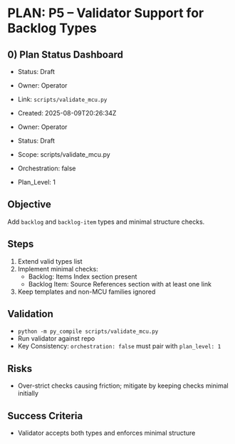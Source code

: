 # PLAN: P5 – Validator Support for Backlog Types

## 0) Plan Status Dashboard
- Status: Draft
- Owner: Operator
- Link: `scripts/validate_mcu.py`

- Created: 2025-08-09T20:26:34Z
- Owner: Operator
- Status: Draft
- Scope: scripts/validate_mcu.py
- Orchestration: false
- Plan_Level: 1

## Objective
Add `backlog` and `backlog-item` types and minimal structure checks.

## Steps
1. Extend valid types list
2. Implement minimal checks:
   - Backlog: Items Index section present
   - Backlog Item: Source References section with at least one link
3. Keep templates and non-MCU families ignored

## Validation
- `python -m py_compile scripts/validate_mcu.py`
- Run validator against repo
- Key Consistency: `orchestration: false` must pair with `plan_level: 1`

## Risks
- Over-strict checks causing friction; mitigate by keeping checks minimal initially

## Success Criteria
- Validator accepts both types and enforces minimal structure

